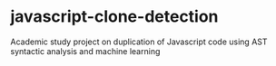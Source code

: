 # javascript-clone-detection
Academic study project on duplication of Javascript code using AST syntactic analysis and machine learning
